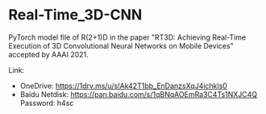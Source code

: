 # Real-Time_3D-CNN

PyTorch model file of R(2+1)D in the paper "RT3D: Achieving Real-Time Execution of 3D Convolutional Neural Networks on Mobile Devices" accepted by AAAI 2021.

Link:
- OneDrive: https://1drv.ms/u/s!Ak42T1bb_EnDanzsXqJ4ichkls0
- Baidu Netdisk: https://pan.baidu.com/s/1qBNqAOEmRa3C4Ts1NXJC4Q Password: h4sc
